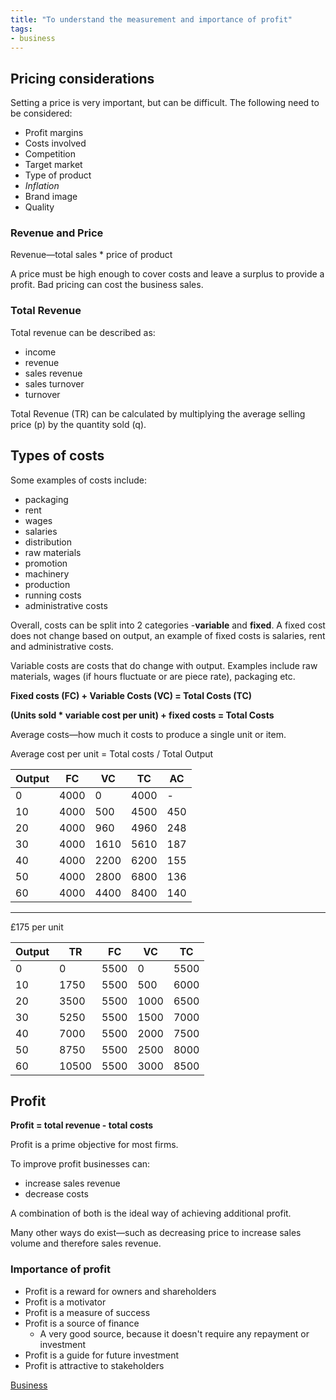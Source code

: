 ```yaml
---
title: "To understand the measurement and importance of profit"
tags:
- business
---
```


## Pricing considerations
Setting a price is very important, but can be difficult. The following need to be considered:

- Profit margins
- Costs involved
- Competition
- Target market
- Type of product
- *Inflation*
- Brand image
- Quality

### Revenue and Price

Revenue—total sales * price of product

A price must be high enough to cover costs and leave a surplus to provide a profit. Bad pricing can cost the business sales.

### Total Revenue

Total revenue can be described as:

- income
- revenue
- sales revenue
- sales turnover
- turnover

Total Revenue (TR) can be calculated by multiplying the average selling price (p) by the quantity sold (q).

## Types of costs

Some examples of costs include:

- packaging
- rent
- wages
- salaries
- distribution
- raw materials
- promotion
- machinery
- production
- running costs
- administrative costs

Overall, costs can be split into 2 categories -**variable** and **fixed**. A fixed cost does not change based on output, an example of fixed costs is salaries, rent and administrative costs.

Variable costs are costs that do change with output. Examples include raw materials, wages (if hours fluctuate or are piece rate), packaging etc.

**Fixed costs (FC) + Variable Costs (VC) = Total Costs (TC)**

**(Units sold * variable cost per unit) + fixed costs = Total Costs**

Average costs—how much it costs to produce a single unit or item.

Average cost per unit = Total costs / Total Output

| Output | FC   | VC   | TC   | AC  |
|--------|------|------|------|-----|
| 0      | 4000 | 0    | 4000 | -   |
| 10     | 4000 | 500  | 4500 | 450 |
| 20     | 4000 | 960  | 4960 | 248 |
| 30     | 4000 | 1610 | 5610 | 187 |
| 40     | 4000 | 2200 | 6200 | 155 |
| 50     | 4000 | 2800 | 6800 | 136 |
| 60     | 4000 | 4400 | 8400 | 140 |

---

£175 per unit

| Output | TR    | FC   | VC   | TC   |
|--------|-------|------|------|------|
| 0      | 0     | 5500 | 0    | 5500 |
| 10     | 1750  | 5500 | 500  | 6000 |
| 20     | 3500  | 5500 | 1000 | 6500 |
| 30     | 5250  | 5500 | 1500 | 7000 |
| 40     | 7000  | 5500 | 2000 | 7500 |
| 50     | 8750  | 5500 | 2500 | 8000 |
| 60     | 10500 | 5500 | 3000 | 8500 |

## Profit

**Profit = total revenue - total costs**

Profit is a prime objective for most firms.

To improve profit businesses can:
- increase sales revenue
- decrease costs

A combination of both is the ideal way of achieving additional profit.

Many other ways do exist—such as decreasing price to increase sales volume and therefore sales revenue.

### Importance of profit

- Profit is a reward for owners and shareholders
- Profit is a motivator
- Profit is a measure of success
- Profit is a source of finance
	- A very good source, because it doesn't require any repayment or investment
- Profit is a guide for future investment
- Profit is attractive to stakeholders






[Business](/Business)